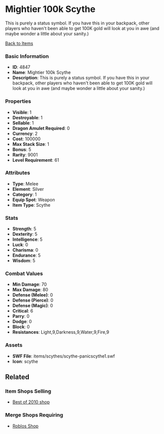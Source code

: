 # Mightier 100k Scythe

This is purely a status symbol.  If you have this in your backpack, other players who haven't been able to get 100K gold will look at you in awe (and maybe wonder a little about your sanity.)

[Back to Items](../items.md)

### Basic Information

- **ID**: 4847
- **Name**: Mightier 100k Scythe
- **Description**: This is purely a status symbol.  If you have this in your backpack, other players who haven&#039;t been able to get 100K gold will look at you in awe (and maybe wonder a little about your sanity.)

### Properties

- **Visible**: 1
- **Destroyable**: 1
- **Sellable**: 1
- **Dragon Amulet Required**: 0
- **Currency**: 2
- **Cost**: 100000
- **Max Stack Size**: 1
- **Bonus**: 5
- **Rarity**: 9001
- **Level Requirement**: 61

### Attributes

- **Type**: Melee
- **Element**: Silver
- **Category**: 1
- **Equip Spot**: Weapon
- **Item Type**: Scythe

### Stats

- **Strength**: 5
- **Dexterity**: 5
- **Intelligence**: 5
- **Luck**: 0
- **Charisma**: 0
- **Endurance**: 5
- **Wisdom**: 5

### Combat Values

- **Min Damage**: 70
- **Max Damage**: 80
- **Defense (Melee)**: 0
- **Defense (Pierce)**: 0
- **Defense (Magic)**: 0
- **Critical**: 6
- **Parry**: 0
- **Dodge**: 0
- **Block**: 0
- **Resistances**: Light,9,Darkness,9,Water,9,Fire,9

### Assets

- **SWF File**: items/scythes/scythe-panicscythe1.swf
- **Icon**: scythe

## Related

### Item Shops Selling

- [Best of 2010 shop](../item-shops/172-best-of-2010-shop.md)

### Merge Shops Requiring

- [Roblos Shop](../merge-shops/108-roblos-shop.md)

